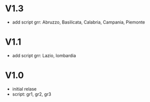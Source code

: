 # V1.3

- add script grr: Abruzzo, Basilicata, Calabria, Campania, Piemonte

# V1.1

- add script grr: Lazio, lombardia


# V1.0

- initial relase
- script: gr1, gr2, gr3